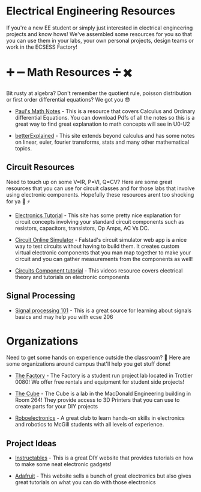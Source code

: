 # Electrical Engineering Resources 

If you're a new EE student or simply just interested in electrical engineering projects and know hows! We've assembled some resources for you so that you can use them in your labs, your own personal projects, design teams or work in the ECSESS Factory!


# :heavy_plus_sign: :heavy_minus_sign: Math Resources :heavy_division_sign: :heavy_multiplication_x:

Bit rusty at algebra? Don't remember the quotient rule, poisson distribution or first order differential equations? We got you :sunglasses:

* [Paul's Math Notes](http://tutorial.math.lamar.edu/) - This is a resource that covers Calculus and Ordinary differential Equations. You can download Pdfs of all the notes so this is a great way to find great explanation to math concepts will see in U0-U2

* [betterExplained](https://betterexplained.com/cheatsheet/) - This site extends beyond calculus and has some notes on linear, euler, fourier transforms, stats and many other mathematical topics.

## Circuit Resources
Need to touch up on some V=IR, P=VI, Q=CV? Here are some great resources that you can use for circuit classes and for those labs that involve using electronic components. Hopefully these resources arent too shocking for ya :electric_plug: :zap:

* [Electronics Tutorial](https://www.electronics-tutorials.ws/) - This site has some pretty nice explanation for circuit concepts involving your standard circuit components such as resistors, capacitors, transistors, Op Amps, AC Vs DC.

* [Circuit Online Simulator](https://www.falstad.com/circuit/) - Falstad's circuit simulator web app is a nice way to test circuits without having to build them. It creates custom virtual electronic components that you man map together to make your circuit and you can gather measurements from the components as well!

* [Circuits Component tutorial](https://www.youtube.com/watch?v=fGI9d0CjI8s&index=1&list=PLYS_1w0FFIANdG78JyJu3tsumsXVIcXUB) - This videos resource covers electrical theory and tutorials on electronic components

## Signal Processing


* [Signal processing 101](https://signalprocessingsociety.org/our-story/signal-processing-101) - This is a great source for learning about signals basics and may help you with ecse 206


# Organizations
Need to get some hands on experience outside the classroom? :facepunch: Here are some organizations around campus that'll help you get stuff done!

* [The Factory](https://www.facebook.com/ecsessfactory/) - The Factory is a student run project lab located in Trottier 0080! We offer free rentals and equipment for student side projects!

* [The Cube](https://www.facebook.com/thecube3dprinting/) - The Cube is a lab in the MacDonald Engineering building in Room 264! They provide access to 3D Printers that you can use to create parts for your DIY projects

* [Roboelectronics](https://ere.mcgilleus.ca/) - A great club to learn hands-on skills in electronics and robotics to McGill students with all levels of experience.


## Project Ideas
* [Instructables](https://www.instructables.com/technology/) - This is a great DIY website that provides tutorials on how to make some neat electronic gadgets!

* [Adafruit](https://learn.adafruit.com/) - This website sells a bunch of great electronics but also gives great tutorials on what you can do with those electronics
